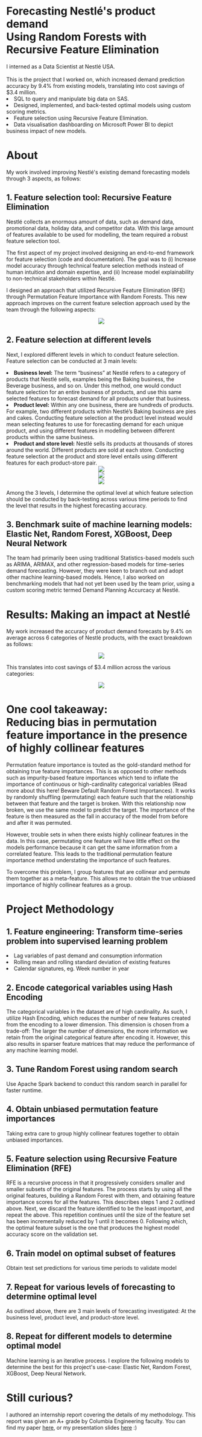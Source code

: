 <h1>Forecasting Nestlé's product demand<br>Using Random Forests with Recursive Feature Elimination</h1>
I interned as a Data Scientist at Nestlé USA.
<br><br>This is the project that I worked on, which increased demand prediction accuracy by 9.4% from existing models, translating into cost savings of $3.4 million.
<li> SQL to query and manipulate big data on SAS.
<li> Designed, implemented, and back-tested optimal models using custom scoring metrics.
<li> Feature selection using Recursive Feature Elimination.
<li> Data visualisation dashboarding on Microsoft Power BI to depict business impact of new models.

# About
My work involved improving Nestlé's existing demand forecasting models through 3 aspects, as follows:

## 1. Feature selection tool: Recursive Feature Elimination
Nestlé collects an enormous amount of data, such as demand data, promotional data, holiday data, and competitor data. With this large amount of features available to be used for modelling, the team required a robust feature selection tool.

The first aspect of my project involved designing an end-to-end framework for feature selection (code and documentation). The goal was to (i) Increase model accuracy through technical feature selection methods instead of human intuition and domain expertise, and (ii) Increase model explainability to non-technical stakeholders within Nestlé.

I designed an approach that utilized Recursive Feature Elimination (RFE) through Permutation Feature Importance with Random Forests. This new approach improves on the current feature selection approach used by the team through the following aspects:

<center><img src="readme_images/feature_selection_tool.png"></center>

## 2. Feature selection at different levels
Next, I explored different levels in which to conduct feature selection. Feature selection can be conducted at 3 main levels:

<li><b>Business level:</b> The term “business” at Nestlé refers to a category of products that Nestlé sells, examples being the Baking business, the Beverage business, and so on. Under this method, one would conduct feature selection for an entire business of products, and use this same selected features to forecast demand for all products under that business.

<li><b>Product level:</b> Within any one business, there are hundreds of products. For example, two different products within Nestlé’s Baking business are pies and cakes. Conducting feature selection at the product level instead would mean selecting features to use for forecasting demand for each unique product, and using different features in modelling between different products within the same business.

<li><b>Product and store level:</b> Nestlé sells its products at thousands of stores around the world. Different products are sold at each store. Conducting feature selection at the product and store level entails using different features for each product-store pair.

<center><img src="readme_images/feature_selection_business.png"></center>
<center><img src="readme_images/feature_selection_product.png"></center>
<center><img src="readme_images/feature_selection_product-store.png"></center>

Among the 3 levels, I determine the optimal level at which feature selection should be conducted by back-testing across various time periods to find the level that results in the highest forecasting accuracy.

<h2>3. Benchmark suite of machine learning models:<br>Elastic Net, Random Forest, XGBoost, Deep Neural Network</h2>
The team had primarily been using traditional Statistics-based models such as ARIMA, ARIMAX, and other regression-based models for time-series demand forecasting. However, they were keen to branch out and adopt other machine learning-based models. Hence, I also worked on benchmarking models that had not yet been used by the team prior, using a custom scoring metric termed Demand Planning Accurcacy at Nestlé.

# Results: Making an impact at Nestlé
My work increased the accuracy of product demand forecasts by 9.4% on average across 6 categories of Nestlé products, with the exact breakdown as follows:

<center><img src="readme_images/accuracy_impact.png"></center>

This translates into cost savings of $3.4 million across the various categories:

<center><img src="readme_images/cost_savings.png"></center>


<h1> One cool takeaway:<br>Reducing bias in permutation feature importance in the presence of highly collinear features</h1>
Permutation feature importance is touted as the gold-standard method for obtaining true feature importances. This is as opposed to other methods such as impurity-based feature importances which tend to inflate the importance of continuous or high-cardinality categorical variables (Read more about this here! Beware Default Random Forest Importances). It works by randomly shuffling (permutating) each feature such that the relationship between that feature and the target is broken. With this relationship now broken, we use the same model to predict the target. The importance of the feature is then measured as the fall in accuracy of the model from before and after it was permuted.

However, trouble sets in when there exists highly collinear features in the data. In this case, permutating one feature will have little effect on the models performance because it can get the same information from a correlated feature. This leads to the traditional permutation feature importance method understating the importance of such features.

To overcome this problem, I group features that are collinear and permute them together as a meta-feature. This allows me to obtain the true unbiased importance of highly collinear features as a group.


# Project Methodology
## 1. Feature engineering: Transform time-series problem into supervised learning problem
<li>Lag variables of past demand and consumption information
<li>Rolling mean and rolling standard deviation of existing features
<li>Calendar signatures, eg. Week number in year

## 2. Encode categorical variables using Hash Encoding
The categorical variables in the dataset are of high cardinality. As such, I utilize Hash Encoding, which reduces the number of new features created from the encoding to a lower dimension. This dimension is chosen from a trade-off: The larger the number of dimensions, the more information we retain from the original categorical feature after encoding it. However, this also results in sparser feature matrices that may reduce the performance of any machine learning model.

## 3. Tune Random Forest using random search
Use Apache Spark backend to conduct this random search in parallel for faster runtime.

## 4. Obtain unbiased permutation feature importances
Taking extra care to group highly collinear features together to obtain unbiased importances.

## 5. Feature selection using Recursive Feature Elimination (RFE)
RFE is a recursive process in that it progressively considers smaller and smaller subsets of the original features. The process starts by using all the original features, building a Random Forest with them, and obtaining feature importance scores for all the features. This describes steps 1 and 2 outlined above. Next, we discard the feature identified to be the least important, and repeat the above. This repetition continues until the size of the feature set has been incrementally reduced by 1 until it becomes 0. Following which, the optimal feature subset is the one that produces the highest model accuracy score on the validation set.

## 6. Train model on optimal subset of features
Obtain test set predictions for various time periods to validate model

## 7. Repeat for various levels of forecasting to determine optimal level
As outlined above, there are 3 main levels of forecasting investigated: At the business level, product level, and product-store level.

## 8. Repeat for different models to determine optimal model
Machine learning is an iterative process. I explore the following models to determine the best for this project's use-case: Elastic Net, Random Forest, XGBoost, Deep Neural Network.

# Still curious?
I authored an internship report covering the details of my methodology. This report was given an A+ grade by Columbia Engineering faculty. You can find my paper <a href="https://github.com/sheilateozy/Nestle-_Forecasting-Product-Demand/blob/main/internship_report.pdf">here</a>, or my presentation slides <a href="https://github.com/sheilateozy/Nestle-_Forecasting-Product-Demand/blob/main/presentation_slides.pdf">here</a> :)
